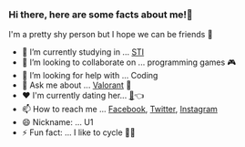 ### Hi there, here are some facts about me!👋

I'm a pretty shy person but I hope we can be friends 🤪

- 🌱 I’m currently studying in ... [STI](https://www.facebook.com/marikina.sti.edu)
- 👯 I’m looking to collaborate on ... programming games 🎮
- 🤔 I’m looking for help with ... Coding
- 💬 Ask me about ... [Valorant](https://playvalorant.com/en-us/) 🔫
- ❤️ I'm currently dating her... [👧](https://www.facebook.com/euwisa)👈
- 📫 How to reach me ... [Facebook](https://www.facebook.com/angelo.yuan.146/), [Twitter](https://twitter.com/uanbrg), [Instagram](https://www.instagram.com/yuanbrg/)
- 😄 Nickname: ... U1
- ⚡ Fun fact: ... I like to cycle 🚴‍♂️
